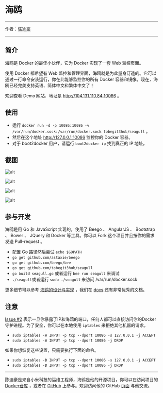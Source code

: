 # 海鸥

---

作者：[陈迪豪](https://github.com/tobegit3hub)

---


## 简介

海鸥是 Docker 的最佳小伙伴，它为 Docker 实现了一套 Web 监控页面。

使用 Docker 都希望有 Web 监控和管理界面，海鸥就是为此量身订造的。它可以通过一行命令安装运行，你在此能够监控你的所有 Docker 容器和镜像。现在，海鸥已经完美支持英语、简体中文和繁体中文了！

欢迎查看 Demo 网站，地址是 <http://104.131.110.84:10086> 。

## 使用

* 运行 `docker run -d -p 10086:10086 -v /var/run/docker.sock:/var/run/docker.sock tobegit3hub/seagull` 。
* 然后在这个地址 <http://127.0.0.1:10086> 监控你的 Docker 容器。
* 对于 boot2docker 用户，请运行 `boot2docker ip` 找到真正的 IP 地址。

## 截图

![alt](http://resource.docker.cn/seagull-screenshot.png)

![alt](http://resource.docker.cn/seagull-containers-page.png)

![alt](http://resource.docker.cn/seagull-images-page.png)

![alt](http://resource.docker.cn/seagull-configuration-page.png)

## 参与开发

海鸥是用 Go 和 JavaScript 实现的，使用了 Beego 、 AngularJS 、 Bootstrap 、 Bower 、 JQuery 和 Docker 等工具。你可以 Fork 这个项目并且按你的需求发送 Pull-request 。

* 配置 Go 路径然后尝试 `echo $GOPATH`
* `go get github.com/astaxie/beego`
* `go get github.com/beego/bee`
* `go get github.com/tobegit3hub/seagull`
* `go build seagull.go` 或者运行 `bee run seagull` 来调试
* `./seagull`或者运行 `sudo ./seagull` 来访问 /var/run/docker.sock

更多细节可以参考 [海鸥的设计与实现](docs/2014-10-14-seagull-design-and-implement-zh.md) ，我们在 [docs](https://github.com/tobegit3hub/seagull/tree/master/docs) 还有非常优秀的文档。

## 注意

[Issue #2](https://github.com/tobegit3hub/seagull/issues/2) 表示一旦你暴露了IP和海鸥的端口，任何人都可以直接访问你的Docker守护进程。为了安全，你可以在本地使用 `iptables` 来拒绝其他机器的请求。

* `sudo iptables -A INPUT -p tcp --dport 10086 -s 127.0.0.1 -j ACCEPT`
* `sudo iptables -A INPUT -p tcp --dport 10086 -j DROP`

如果你想恢复这些设置，只需要执行下面的命令。

* `sudo iptables -D INPUT -p tcp --dport 10086 -s 127.0.0.1 -j ACCEPT`
* `sudo iptables -D INPUT -p tcp --dport 10086 -j DROP`

---

陈迪豪是来自小米科技的运维工程师，海鸥是他的开源项目，你可以在访问项目的 [Docker仓库](https://registry.hub.docker.com/u/tobegit3hub/seagull/) ，或者在 [GitHub](https://github.com/tobegit3hub/seagull) 上参与。欢迎访问他的 GitHub [页面](https://github.com/tobegit3hub) 与他交流。

